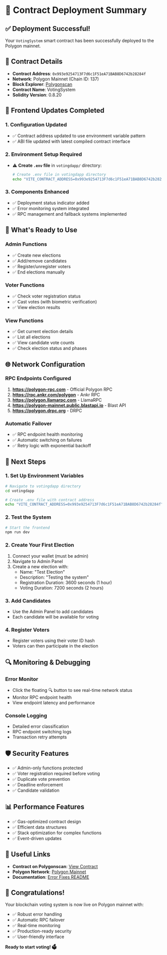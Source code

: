 # 🚀 Contract Deployment Summary

## ✅ **Deployment Successful!**

Your `VotingSystem` smart contract has been successfully deployed to the Polygon mainnet.

## 📍 **Contract Details**

- **Contract Address**: `0x993e9254713F7d6c1F51eA71BAB8D6742b28284f`
- **Network**: Polygon Mainnet (Chain ID: 137)
- **Block Explorer**: [Polygonscan](https://polygonscan.com/address/0x993e9254713F7d6c1F51eA71BAB8D6742b28284f)
- **Contract Name**: VotingSystem
- **Solidity Version**: 0.8.20

## 🔧 **Frontend Updates Completed**

### 1. **Configuration Updated**
- ✅ Contract address updated to use environment variable pattern
- ✅ ABI file updated with latest compiled contract interface

### 2. **Environment Setup Required**
- ⚠️ **Create `.env` file** in `votingdapp/` directory:
  ```bash
  # Create .env file in votingdapp directory
  echo "VITE_CONTRACT_ADDRESS=0x993e9254713F7d6c1F51eA71BAB8D6742b28284f" > .env
  ```

### 3. **Components Enhanced**
- ✅ Deployment status indicator added
- ✅ Error monitoring system integrated
- ✅ RPC management and fallback systems implemented

## 🎯 **What's Ready to Use**

### **Admin Functions**
- ✅ Create new elections
- ✅ Add/remove candidates
- ✅ Register/unregister voters
- ✅ End elections manually

### **Voter Functions**
- ✅ Check voter registration status
- ✅ Cast votes (with biometric verification)
- ✅ View election results

### **View Functions**
- ✅ Get current election details
- ✅ List all elections
- ✅ View candidate vote counts
- ✅ Check election status and phases

## 🌐 **Network Configuration**

### **RPC Endpoints Configured**
1. **https://polygon-rpc.com** - Official Polygon RPC
2. **https://rpc.ankr.com/polygon** - Ankr RPC
3. **https://polygon.llamarpc.com** - LlamaRPC
4. **https://polygon-mainnet.public.blastapi.io** - Blast API
5. **https://polygon.drpc.org** - DRPC

### **Automatic Failover**
- ✅ RPC endpoint health monitoring
- ✅ Automatic switching on failures
- ✅ Retry logic with exponential backoff

## 🚀 **Next Steps**

### **1. Set Up Environment Variables**
```bash
# Navigate to votingdapp directory
cd votingdapp

# Create .env file with contract address
echo "VITE_CONTRACT_ADDRESS=0x993e9254713F7d6c1F51eA71BAB8D6742b28284f" > .env
```

### **2. Test the System**
```bash
# Start the frontend
npm run dev
```

### **2. Create Your First Election**
1. Connect your wallet (must be admin)
2. Navigate to Admin Panel
3. Create a new election with:
   - Name: "Test Election"
   - Description: "Testing the system"
   - Registration Duration: 3600 seconds (1 hour)
   - Voting Duration: 7200 seconds (2 hours)

### **3. Add Candidates**
- Use the Admin Panel to add candidates
- Each candidate will be available for voting

### **4. Register Voters**
- Register voters using their voter ID hash
- Voters can then participate in the election

## 🔍 **Monitoring & Debugging**

### **Error Monitor**
- Click the floating 🔍 button to see real-time network status
- Monitor RPC endpoint health
- View endpoint latency and performance

### **Console Logging**
- Detailed error classification
- RPC endpoint switching logs
- Transaction retry attempts

## 🛡️ **Security Features**

- ✅ Admin-only functions protected
- ✅ Voter registration required before voting
- ✅ Duplicate vote prevention
- ✅ Deadline enforcement
- ✅ Candidate validation

## 📊 **Performance Features**

- ✅ Gas-optimized contract design
- ✅ Efficient data structures
- ✅ Stack optimization for complex functions
- ✅ Event-driven updates

## 🔗 **Useful Links**

- **Contract on Polygonscan**: [View Contract](https://polygonscan.com/address/0x993e9254713F7d6c1F51eA71BAB8D6742b28284f)
- **Polygon Network**: [Polygon Mainnet](https://polygon.technology/)
- **Documentation**: [Error Fixes README](./ERROR_FIXES_README.md)

## 🎉 **Congratulations!**

Your blockchain voting system is now live on Polygon mainnet with:
- ✅ Robust error handling
- ✅ Automatic RPC failover
- ✅ Real-time monitoring
- ✅ Production-ready security
- ✅ User-friendly interface

**Ready to start voting! 🗳️**

